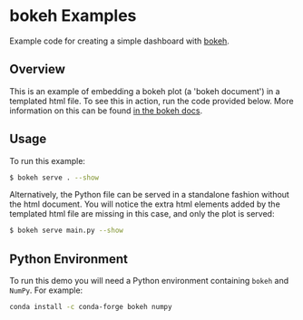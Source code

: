 # bokeh Examples

Example code for creating a simple dashboard with [bokeh](https://bokeh.org/).

## Overview

This is an example of embedding a bokeh plot (a 'bokeh document') in a templated html file. To see this in action, run the code provided below. More information on this can be found [in the bokeh docs](https://docs.bokeh.org/en/latest/docs/user_guide/embed.html#standard-template).

## Usage

To run this example:

```bash
$ bokeh serve . --show
```

Alternatively, the Python file can be served in a standalone fashion without the html document. You will notice the extra html elements added by the templated html file are missing in this case, and only the plot is served:

```bash
$ bokeh serve main.py --show
```

## Python Environment

To run this demo you will need a Python environment containing `bokeh` and `NumPy`. For example:

```bash
conda install -c conda-forge bokeh numpy
```